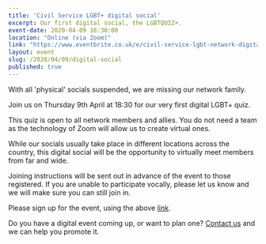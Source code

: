 ```yaml
---
title: 'Civil Service LGBT+ digital social'
excerpt: Our first digital social, the LGBTQUIZ+.
event-date: 2020-04-09 18:30:00
location: "Online (via Zoom)"
link: "https://www.eventbrite.co.uk/e/civil-service-lgbt-network-digital-quiz-tickets-101877147290?ref=elink"
layout: event
slug: /2020/04/09/digital-social
published: true
---
```

With all 'physical' socials suspended, we are missing our network family. 

Join us on Thursday 9th April at 18:30 for our very first digital LGBT+ quiz. 

This quiz is open to all network members and allies. You do not need a team as the technology of Zoom will allow us to create virtual ones. 

While our socials usually take place in different locations across the country, this digital social will be the opportunity to virtually meet members from far and wide. 

Joining instructions will be sent out in advance of the event to those registered. If you are unable to participate vocally, please let us know and we will make sure you can still join in. 

Please sign up for the event, using the above [link](https://www.eventbrite.co.uk/e/civil-service-lgbt-network-digital-quiz-tickets-101877147290?ref=elink). 

Do you have a digital event coming up, or want to plan one? [Contact us](/about/contact-us/) and we can help you promote it.
